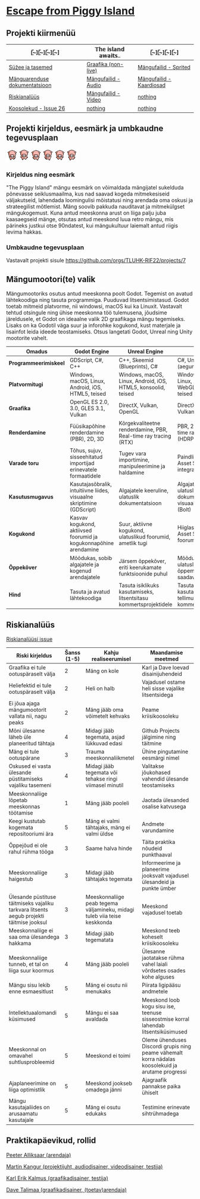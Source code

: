 # [Escape from Piggy Island](https://github.com/orgs/TLUHK-RIF22/projects/7)

## Projekti kiirmenüü
| [̲̅~][̲̅~][̲̅~][̲̅~] | 𝕋𝕙𝕖 𝕚𝕤𝕝𝕒𝕟𝕕 𝕒𝕨𝕒𝕚𝕥𝕤..  | [̲̅~][̲̅~][̲̅~][̲̅~] |
|--------|-------|--------|
| [Süžee ja tasemed](https://github.com/TLUHK-RIF22/multimeediumi_praktika_Ryhm_1/blob/main/s%C3%BC%C5%BEee.md)  | [Graafika (non-live)](https://github.com/TLUHK-RIF22/multimeediumi_praktika_Ryhm_1/tree/main/Meedia/Graafika) | [Mängufailid - Sprited](https://github.com/TLUHK-RIF22/multimeediumi_praktika_Ryhm_1/tree/main/Meedia/Gamedev/Piggy/Sprites)  |
| [Mänguarenduse dokumentatsioon](https://github.com/TLUHK-RIF22/multimeediumi_praktika_Ryhm_1/blob/main/Meedia/Gamedev/README.md)  | [Mängufailid - Audio](https://github.com/TLUHK-RIF22/multimeediumi_praktika_Ryhm_1/tree/main/Meedia/Audio) | [Mängufailid - Kaardiosad](https://github.com/TLUHK-RIF22/multimeediumi_praktika_Ryhm_1/tree/main/Meedia/Gamedev/Piggy/Tiles) |
| [Riskianalüüs](https://github.com/TLUHK-RIF22/multimeediumi_praktika_Ryhm_1/issues/16#issuecomment-1927801025) | [Mängufailid - Video](https://github.com/TLUHK-RIF22/multimeediumi_praktika_Ryhm_1/tree/main/Meedia/Video) | [nothing](https://podcasts.apple.com/us/podcast/beef-and-dairy-network/id1022024768) |
| [Koosolekud - Issue 26](https://github.com/TLUHK-RIF22/multimeediumi_praktika_Ryhm_1/issues/26) | [nothing](https://podcasts.apple.com/us/podcast/beef-and-dairy-network/id1022024768) | [nothing](https://podcasts.apple.com/us/podcast/beef-and-dairy-network/id1022024768) |


## Projekti kirjeldus, eesmärk ja umbkaudne tegevusplaan
![Meie klient](https://github.com/TLUHK-RIF22/multimeediumi_praktika_Ryhm_1/blob/main/Meedia/Graafika/Siga/Siga.png)
### Kirjeldus ning eesmärk
"The Piggy Island" mängu eesmärk on võimaldada mängijatel sukelduda põnevasse seiklusmaailma, kus nad saavad kogeda mitmekesiseid väljakutseid, lahendada loomingulisi mõistatusi ning arendada oma oskusi ja strateegilist mõtlemist. Mäng soovib pakkuda nauditavat ja mitmekülgset mängukogemust. Kuna antud meeskonna arust on liiga palju juba kaasaegseid mänge, otsutas antud meeskond luua retro mängu, mis pärineks justkui otse 90ndatest, kui mängukultuur laiemalt antud riigis levima hakkas. 

### Umbkaudne tegevusplaan
Vastavalt projekti sisule https://github.com/orgs/TLUHK-RIF22/projects/7

## Mängumootori(te) valik

Mängumootoriks osutus antud meeskonna poolt Godot. Tegemist on avatud lähtekoodiga ning tasuta programmiga. Puuduvad litsentsimistasud. Godot toetab mitmeid platvorme, nii windowsi, macOS kui ka Linuxit. Vastavalt tehtud otsingule ning ühise meeskonna töö tulemusena, jõudsime järeldusele, et Godot on ideaalne valik 2D graafikaga mängu tegemiseks. Lisaks on ka Godotil väga suur ja inforohke kogukond, kust materjale ja lisainfot leida ideede teostamiseks. Otsus langetati Godot, Unreal ning Unity mootorite vahelt.

| Omadus             | Godot Engine                                                  | Unreal Engine                                                 | Unity                                                          |
|--------------------|---------------------------------------------------------------|---------------------------------------------------------------|----------------------------------------------------------------|
| **Programmeerimiskeel** | GDScript, C#, C++                                           | C++, Skeemid (Blueprints), C#                                 | C#, UnityScript (aegunud), C++                                 |
| **Platvormitugi**  | Windows, macOS, Linux, Android, iOS, HTML5, teised            | Windows, macOS, Linux, Android, iOS, HTML5, konsoolid, teised | Windows, macOS, Linux, Android, iOS, WebGL, konsoolid, teised |
| **Graafika**       | OpenGL ES 2.0, 3.0, GLES 3.1, Vulkan       | DirectX, Vulkan, OpenGL                                       | DirectX, OpenGL, Vulkan                  |
| **Renderdamine**   | Füüsikapõhine renderdamine (PBR), 2D, 3D                      | Kõrgekvaliteetne renderdamine, PBR, Real-time ray tracing (RTX) | PBR, 2D, 3D, Real-time ray tracing (HDRP)           |
| **Varade toru**    | Tõhus, sujuv, sisseehitatud importijad erinevatele formaatidele | Tugev vara importimine, manipuleerimine ja haldamine         | Paindlik, kohandatav, Asset Store integratsioon               |
| **Kasutusmugavus**| Kasutajasõbralik, intuitiivne liides, visuaalne skriptimine (GDScript) | Algajatele keeruline, ulatuslik dokumentatsioon            | Algajatele sobiv, ulatuslik dokumentatsioon, visuaalne skriptimine (Bolt) |
| **Kogukond**       | Kasvav kogukond, aktiivsed foorumid ja kogukonnapõhine arendamine | Suur, aktiivne kogukond, ulatuslikud foorumid, ametlik tugi | Hiiglaslik kogukond, Asset Store, foorumid, ametlik tugi     |
| **Õppekõver**     | Mõõdukas, sobib algajatele ja kogenud arendajatele             | Järsem õppekõver, eriti keerukamate funktsioonide puhul         | Mõõdukast järsem, ulatuslikud õppematerjalid on saadaval     |
| **Hind**           | Tasuta ja avatud lähtekoodiga                                  | Tasuta isiklikuks kasutamiseks, litsentsitasu kommertsprojektidele | Tasuta isiklikuks kasutamiseks, tellimusel põhinev kommertsprojektidele |




## Riskianalüüs
[Riskianalüüsi issue](https://github.com/TLUHK-RIF22/multimeediumi_praktika_Ryhm_1/issues/16)

| Riski kirjeldus                                           | Šanss (1-5) | Kahju realiseerumisel                                   | Maandamise meetmed                                |
| ---------------------------------------------------------- | ----------- | -------------------------------------------------------- | -------------------------------------------------- |
| Graafika ei tule ootuspäraselt välja | 2 | Mäng on kole | Karl ja Dave loevad disainijuhendeid |
| Heliefektid ei tule ootuspäraselt välja | 2 | Heli on halb | Vajadusel ostame heli sisse vajalike litsentsidega |
|Ei jõua ajaga mängumootorit vallata nii, nagu peaks | 2 |Mäng jääb oma võimetelt kehvaks | Peame kriisikoosoleku  |
| Mõni ülesanne läheb üle planeeritud tähtaja | 4 | Midagi jääb tegemata, asjad lükkuvad edasi | Github Projects jälgimine ning täitmine |
| Mäng ei tule ootuspärane | 3 | Trauma meeskonnaliikmetel | Ühine pingutamine eesmärgi nimel |
| Oskused ei vasta ülesande püstitamiseks vajaliku tasemeni | 4 | Midagi jääb tegemata või tehakse ringi viimasel minutil | Valitakse jõukohased vahendid ülesande teostamiseks|
| Meeskonnaliige lõpetab meeskonnas töötamise | 1 | Mäng jääb pooleli | Jaotada ülesanded osalise katvusega |
| Keegi kustutab kogemata repositooriumi ära | 5 | Mäng ei valmi tähtajaks, mäng ei valmi üldse | Andmete varundamine |
| Õppejõud ei ole rahul rühma tööga | 3 | Saame halva hinde | Täita praktika nõudeid punkthaaval |
| Meeskonnaliige haigestub | 3 | Midagi jääb tähtajaks tegemata | Informeerime ja planeerime jooksvalt vajadusel ülesandeid ja punkte ümber |
| Ülesande püstituse täitmiseks vajaliku tarkvara litsents aegub projekti täitmise jooksul | 3 | Meeskonnaliige peab tegema väljamineku, midagi tuleb viia teise keskkonda | Meeskond vajadusel toetab |
| Meeskonnaliige ei saa oma ülesandega hakkama | 3 | Midagi jääb tegematata | Meeskond teeb koheselt kriisikoosoleku |
| Meeskonnaliige tunneb, et tal on liiga suur koormus | 4 | Mäng jääb pooleli | Ülesanne jaotatakse rühma vahel laiali võrdsetes osades kohe alguses |
| Mängu sisu lekib enne esmaesitlust | 5 | Mäng ei osutu nii menukaks | Piirata ligipääsu andmetele |
| Intellektuaalomandi küsimused | 5 | Mängu ei saa avaldada | Meeskond loob kogu sisu ise, teenuse sisseostmise korral lahendab litsentsiküsimused |
| Meeskonnal on omavahel suhtlusprobleemid | 5 | Meeskond ei toimi | Oleme ühenduses Discordi grupis ning peame vähemalt korra nädalas koosolekuid ja arutame progressi |
| Ajaplaneerimine on liiga optimistlik  | 5 | Meeskond jookseb omadega jänni | Ajagraafik pannakse paika ühiselt |
| Mängu kasutajaliides on arusaamatu kasutajale | 5 | Mäng ei osutu edukaks | Testimine erinevate sihtrühmadega |
## Praktikapäevikud, rollid

[Peeter Alliksaar (arendaja)](https://github.com/TLUHK-RIF22/multimeediumi_praktika_Ryhm_1/issues/22)

[Martin Kangur (projektijuht, audiodisainer, videodisainer, testija)](https://github.com/TLUHK-RIF22/multimeediumi_praktika_Ryhm_1/issues/19)

[Karl Erik Kalmus (graafikadisainer, testija)](https://github.com/TLUHK-RIF22/multimeediumi_praktika_Ryhm_1/issues/21)

[Dave Talimaa (graafikadisainer, (toetav)arendaja)](https://github.com/TLUHK-RIF22/multimeediumi_praktika_Ryhm_1/issues/15)



